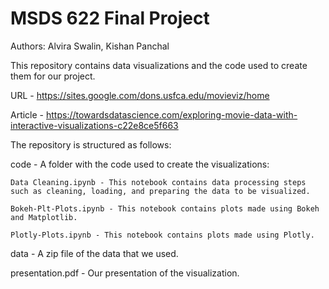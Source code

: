 # MSDS 622 Final Project

Authors: Alvira Swalin, Kishan Panchal

This repository contains data visualizations and the code used to create them for our project.

URL - https://sites.google.com/dons.usfca.edu/movieviz/home

Article - https://towardsdatascience.com/exploring-movie-data-with-interactive-visualizations-c22e8ce5f663

The repository is structured as follows:

code - A folder with the code used to create the visualizations:

	Data Cleaning.ipynb - This notebook contains data processing steps such as cleaning, loading, and preparing the data to be visualized.
	
	Bokeh-Plt-Plots.ipynb - This notebook contains plots made using Bokeh and Matplotlib.

	Plotly-Plots.ipynb - This notebook contains plots made using Plotly.

data - A zip file of the data that we used.

presentation.pdf - Our presentation of the visualization.

